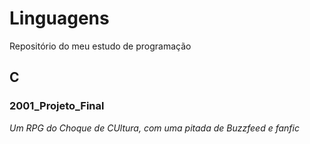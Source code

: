 # Linguagens
Repositório do meu estudo de programação


## C

### 2001_Projeto_Final
*Um RPG do Choque de CUltura, com uma pitada de Buzzfeed e fanfic*
